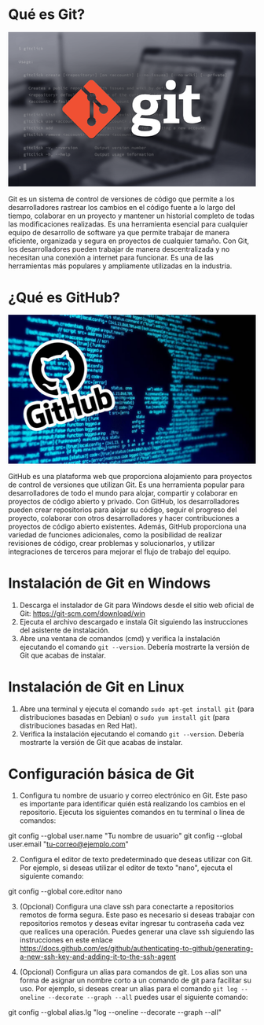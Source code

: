 # Qué es Git?

<p align="center">
  <img src="git.png" />
</p>

Git es un sistema de control de versiones de código que permite a los desarrolladores rastrear los cambios en el código fuente a lo largo del tiempo, colaborar en un proyecto y mantener un historial completo de todas las modificaciones realizadas. Es una herramienta esencial para cualquier equipo de desarrollo de software ya que permite trabajar de manera eficiente, organizada y segura en proyectos de cualquier tamaño. Con Git, los desarrolladores pueden trabajar de manera descentralizada y no necesitan una conexión a internet para funcionar. Es una de las herramientas más populares y ampliamente utilizadas en la industria.

# ¿Qué es GitHub?

<p align="center">
  <img src="github2.jpg" />
</p>

GitHub es una plataforma web que proporciona alojamiento para proyectos de control de versiones que utilizan Git. Es una herramienta popular para desarrolladores de todo el mundo para alojar, compartir y colaborar en proyectos de código abierto y privado. Con GitHub, los desarrolladores pueden crear repositorios para alojar su código, seguir el progreso del proyecto, colaborar con otros desarrolladores y hacer contribuciones a proyectos de código abierto existentes. Además, GitHub proporciona una variedad de funciones adicionales, como la posibilidad de realizar revisiones de código, crear problemas y solucionarlos, y utilizar integraciones de terceros para mejorar el flujo de trabajo del equipo.


# Instalación de Git en Windows
1. Descarga el instalador de Git para Windows desde el sitio web oficial de Git: https://git-scm.com/download/win
2. Ejecuta el archivo descargado e instala Git siguiendo las instrucciones del asistente de instalación.
3. Abre una ventana de comandos (cmd) y verifica la instalación ejecutando el comando `git --version`. Debería mostrarte la versión de Git que acabas de instalar.

# Instalación de Git en Linux
1. Abre una terminal y ejecuta el comando `sudo apt-get install git` (para distribuciones basadas en Debian) o `sudo yum install git` (para distribuciones basadas en Red Hat).
2. Verifica la instalación ejecutando el comando `git --version`. Debería mostrarte la versión de Git que acabas de instalar.

# Configuración básica de Git
1. Configura tu nombre de usuario y correo electrónico en Git. Este paso es importante para identificar quién está realizando los cambios en el repositorio. Ejecuta los siguientes comandos en tu terminal o línea de comandos:

git config --global user.name "Tu nombre de usuario"
git config --global user.email "tu-correo@ejemplo.com"


2. Configura el editor de texto predeterminado que deseas utilizar con Git. Por ejemplo, si deseas utilizar el editor de texto "nano", ejecuta el siguiente comando:

git config --global core.editor nano


3. (Opcional) Configura una clave ssh para conectarte a repositorios remotos de forma segura. Este paso es necesario si deseas trabajar con repositorios remotos y deseas evitar ingresar tu contraseña cada vez que realices una operación. Puedes generar una clave ssh siguiendo las instrucciones en este enlace https://docs.github.com/es/github/authenticating-to-github/generating-a-new-ssh-key-and-adding-it-to-the-ssh-agent

4. (Opcional) Configura un alias para comandos de git. Los alias son una forma de asignar un nombre corto a un comando de git para facilitar su uso. Por ejemplo, si deseas crear un alias para el comando `git log --oneline --decorate --graph --all` puedes usar el siguiente comando: 

git config --global alias.lg "log --oneline --decorate --graph --all"